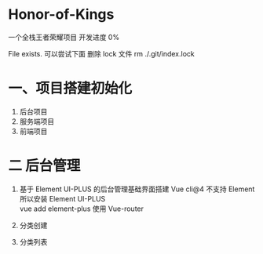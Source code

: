 # Honor-of-Kings

一个全栈王者荣耀项目 开发进度 0%

File exists. 可以尝试下面 删除 lock 文件
rm ./.git/index.lock

# 一、项目搭建初始化

1. 后台项目
2. 服务端项目
3. 前端项目

# 二 后台管理

1. 基于 Element UI-PLUS 的后台管理基础界面搭建
   Vue cli@4 不支持 Element 所以安装 Element UI-PLUS  
   vue add element-plus
   使用 Vue-router

1. 分类创建
1. 分类列表
